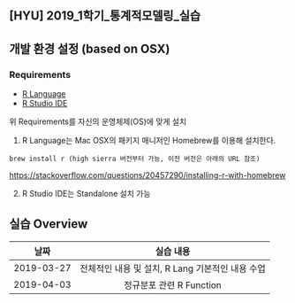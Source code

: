 ## [HYU] 2019_1학기_통계적모델링_실습

## 개발 환경 설정 (based on OSX)
### Requirements
- [R Language](https://www.r-project.org/)
- [R Studio IDE](https://www.rstudio.com/products/rstudio/download/)

위 Requirements를 자신의 운영체제(OS)에 맞게 설치

1. R Language는 Mac OSX의 패키지 매니저인 Homebrew를 이용해 설치한다.
```
brew install r (high sierra 버전부터 가능, 이전 버전은 아래의 URL 참조)
```
https://stackoverflow.com/questions/20457290/installing-r-with-homebrew

2. R Studio IDE는 Standalone 설치 가능

## 실습 Overview
| 날짜   |      실습 내용      |
|----------|:-------------:|
| 2019-03-27 | 전체적인 내용 및 설치, R Lang 기본적인 내용 수업 |
| 2019-04-03 | 정규분포 관련 R Function |
